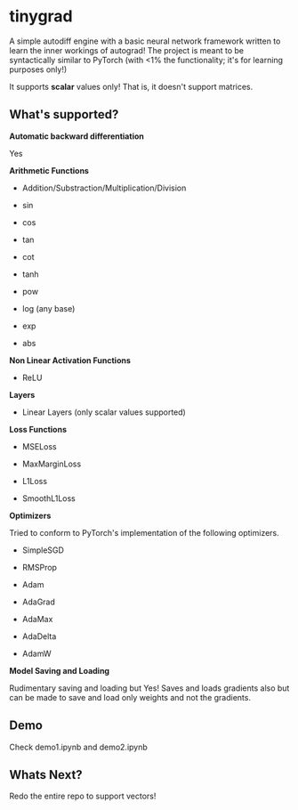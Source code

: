 # tinygrad

A simple autodiff engine with a basic neural network framework written to learn the inner workings of autograd! The project is meant to be syntactically similar to PyTorch (with <1% the functionality; it's for learning purposes only!)

It supports **scalar** values only! That is, it doesn't support matrices.

## What's supported?

**Automatic backward differentiation**

Yes

**Arithmetic Functions**

- Addition/Substraction/Multiplication/Division

- sin

- cos

- tan

- cot

- tanh

- pow

- log (any base)

- exp

- abs

**Non Linear Activation Functions**

- ReLU

**Layers**

- Linear Layers (only scalar values supported)

**Loss Functions**

- MSELoss

- MaxMarginLoss

- L1Loss

- SmoothL1Loss

**Optimizers**

Tried to conform to PyTorch's implementation of the following optimizers.

- SimpleSGD 

- RMSProp

- Adam

- AdaGrad

- AdaMax

- AdaDelta

- AdamW

**Model Saving and Loading**

Rudimentary saving and loading but Yes! Saves and loads gradients also but can be made to save and load only weights and not the gradients.

## Demo 

Check demo1.ipynb and demo2.ipynb

## Whats Next? 

Redo the entire repo to support vectors!